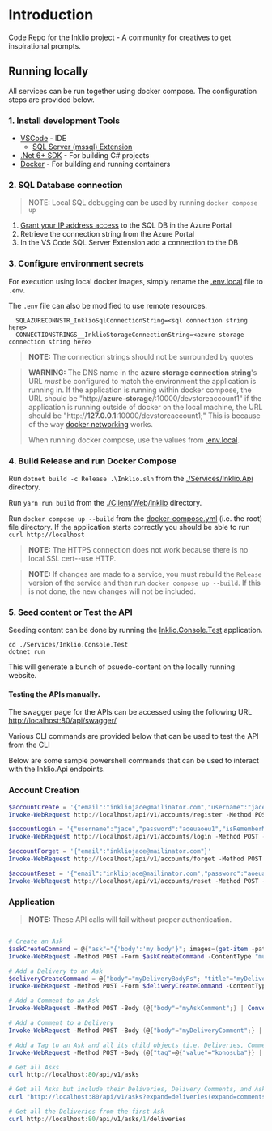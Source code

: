 # Introduction
Code Repo for the Inklio project - A community for creatives to get inspirational prompts.

## Running locally

All services can be run together using docker compose. The configuration steps are provided below.

### 1. Install development Tools

* [VSCode](https://code.visualstudio.com/) - IDE
  * [SQL Server (mssql) Extension](https://github.com/microsoft/vscode-mssql)
* [.Net 6+ SDK](https://dotnet.microsoft.com/en-us/download/visual-studio-sdks) - For building C# projects
* [Docker](https://docs.docker.com/get-docker/) - For building and running containers

### 2. SQL Database connection

> NOTE: Local SQL debugging can be used by running `docker compose up`

1. [Grant your IP address access](https://learn.microsoft.com/en-us/azure/azure-sql/database/network-access-controls-overview?view=azuresql#allow-azure-services) to the SQL DB in the Azure Portal
2. Retrieve the connection string from the Azure Portal
3. In the VS Code SQL Server Extension add a connection to the DB 

### 3. Configure environment secrets

For execution using local docker images, simply rename the [.env.local](./.env.local) file to `.env`.

The `.env` file can also be modified to use remote resources.

```
  SQLAZURECONNSTR_InklioSqlConnectionString=<sql connection string here>
  CONNECTIONSTRINGS__InklioStorageConnectionString=<azure storage connection string here>
```

> **NOTE:** The connection strings should not be surrounded by quotes

> **WARNING:** The DNS name in the **azure storage connection string**'s URL *must* be configured to match the environment the application is running in. If the application is running within docker compose, the URL should be "http://**azure-storage**/:10000/devstoreaccount1" if the application is running outside of docker on the local machine, the URL should be "http://**127.0.0.1**:10000/devstoreaccount1;" This is because of the way [docker networking](https://docs.docker.com/compose/networking/) works.
>
> When running docker compose, use the values from [.env.local](./.env.local).

### 4. Build Release and run Docker Compose

Run `dotnet build -c Release .\Inklio.sln` from the [./Services/Inklio.Api](./Services/Inklio.Api) directory.

Run `yarn run build` from the [./Client/Web/inklio](./Client/Web/inklio) directory.

Run `docker compose up --build` from the [docker-compose.yml](./docker-compose.yml) (i.e. the root) file directory. If the application starts correctly you should be able to run `curl http://localhost`

> **NOTE:** The HTTPS connection does not work because there is no local SSL cert--use HTTP.

> **NOTE:** If changes are made to a service, you must rebuild the `Release` version of the service and then run `docker compose up --build`. If this is not done, the new changes will not be included.

### 5. Seed content or Test the API

Seeding content can be done by running the [Inklio.Console.Test](Services\Inklio.Console.Test) application.

```
cd ./Services/Inklio.Console.Test
dotnet run
```

This will generate a bunch of psuedo-content on the locally running website.

#### Testing the APIs manually.

The swagger page for the APIs can be accessed using the following URL [http://localhost:80/api/swagger/](http://localhost:80/api/swagger/)

Various CLI commands are provided below that can be used to test the API from the CLI

Below are some sample powershell commands that can be used to interact with the Inklio.Api endpoints.

### Account Creation

``` powershell
$accountCreate = '{"email":"inkliojace@mailinator.com","username":"jace","password":"aoeuaoeu1","confirmPassword":"aoeuaoeu1"}'
Invoke-WebRequest http://localhost/api/v1/accounts/register -Method POST -ContentType "application/json" -Body $accountCreate

$accountLogin = '{"username":"jace","password":"aoeuaoeu1","isRememberMe":false}'
Invoke-WebRequest http://localhost/api/v1/accounts/login -Method POST -ContentType "application/json" -Body $accountLogin

$accountForget = '{"email":"inkliojace@mailinator.com"}'
Invoke-WebRequest http://localhost/api/v1/accounts/forget -Method POST -ContentType "application/json" -Body $accountForget

$accountReset = '{"email":"inkliojace@mailinator.com","password":"aoeuaoeu1","confirmPassword":"aoeuaoeu1","code":"REPLACE_RESET_CODE_HERE"}'
Invoke-WebRequest http://localhost/api/v1/accounts/reset -Method POST -ContentType "application/json" -Body $accountReset
```

### Application

> **NOTE:** These API calls will fail without proper authentication.

```powershell

# Create an Ask
$askCreateCommand = @{"ask"="{'body':'my body'}"; images=(get-item -path ./aqua.png)}
Invoke-WebRequest -Method POST -Form $askCreateCommand -ContentType "multipart/form-data" https://localhost:7187/asks

# Add a Delivery to an Ask
$deliveryCreateCommand = @{"body"="myDeliveryBodyPs"; "title"="myDeliveryTitlePs";"isNsfw"=$true;"isNsfl"=$false;IsNsfw=$true; images=(get-item -path ./aqua.png)}
Invoke-WebRequest -Method POST -Form $deliveryCreateCommand -ContentType "multipart/form-data" https://localhost:7187/v1/asks/1/deliveries

# Add a Comment to an Ask
Invoke-WebRequest -Method POST -Body (@{"body"="myAskComment";} | ConvertTo-Json) -ContentType "application/json" https://localhost:7187/v1/asks/1/comments

# Add a Comment to a Delivery
Invoke-WebRequest -Method POST -Body (@{"body"="myDeliveryComment";} | ConvertTo-Json) -ContentType "application/json" https://localhost:7187/v1/asks/1/deliveries/1/comments

# Add a Tag to an Ask and all its child objects (i.e. Deliveries, Comments)
Invoke-WebRequest -Method POST -Body (@{"tag"=@{"value"="konosuba"}} | ConvertTo-Json)  -ContentType "application/json" https://localhost:7187/v1/asks/1/tags

# Get all Asks
curl http://localhost:80/api/v1/asks

# Get all Asks but include their Deliveries, Delivery Comments, and Ask Comments. (This done with OData)
curl "http://localhost:80/api/v1/asks?expand=deliveries(expand=comments,images),comments,images"

# Get all the Deliveries from the first Ask
curl http://localhost:80/api/v1/asks/1/deliveries
```